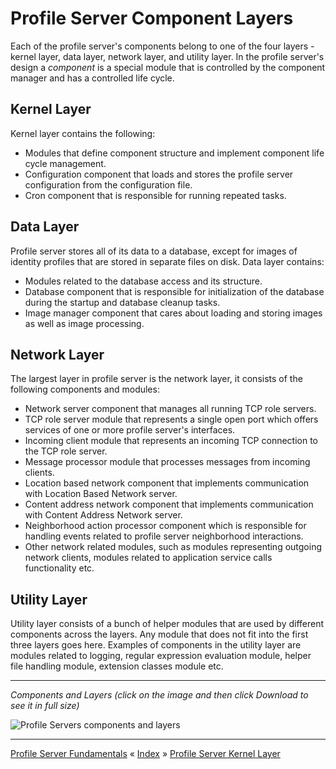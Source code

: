 # Profile Server Component Layers

Each of the profile server's components belong to one of the four layers - kernel layer, data layer, network layer, and utility layer.
In the profile server's design a *component* is a special module that is controlled by the component manager and has a controlled life cycle. 


## Kernel Layer

Kernel layer contains the following:

 * Modules that define component structure and implement component life cycle management.
 * Configuration component that loads and stores the profile server configuration from the configuration file.
 * Cron component that is responsible for running repeated tasks.


## Data Layer

Profile server stores all of its data to a database, except for images of identity profiles that are stored in separate files on disk. 
Data layer contains:

 * Modules related to the database access and its structure.
 * Database component that is responsible for initialization of the database during the startup and database cleanup tasks.
 * Image manager component that cares about loading and storing images as well as image processing.


## Network Layer

The largest layer in profile server is the network layer, it consists of the following components and modules:

 * Network server component that manages all running TCP role servers.
 * TCP role server module that represents a single open port which offers services of one or more profile server's interfaces.
 * Incoming client module that represents an incoming TCP connection to the TCP role server.
 * Message processor module that processes messages from incoming clients.
 * Location based network component that implements communication with Location Based Network server.
 * Content address network component that implements communication with Content Address Network server.
 * Neighborhood action processor component which is responsible for handling events related to profile server neighborhood interactions.
 * Other network related modules, such as modules representing outgoing network clients, modules related to application service calls functionality etc.


## Utility Layer

Utility layer consists of a bunch of helper modules that are used by different components across the layers.
Any module that does not fit into the first three layers goes here. Examples of components in the utility layer 
are modules related to logging, regular expression evaluation module, helper file handling module, extension classes module etc.


---
*Components and Layers (click on the image and then click Download to see it in full size)*

![Profile Servers components and layers](images/ps-component-layers.png "Profile Servers components and layers")

---
[Profile Server Fundamentals](ARCH-PS-Fundamentals.md) « [Index](ARCHITECTURE.md) » [Profile Server Kernel Layer](ARCH-PS-Kernel-Layer.md)
